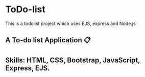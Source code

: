 # ToDo-list
This is a todolist project which uses EJS, express and Node.js
## A To-do list Application 📋
## Skills: HTML, CSS, Bootstrap, JavaScript, Express, EJS.
